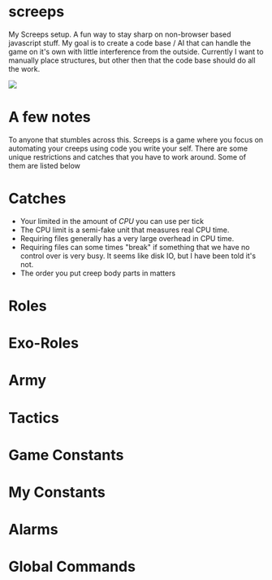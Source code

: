 # screeps
My Screeps setup. A fun way to stay sharp on non-browser based javascript stuff. My goal is to create a code base / AI that can handle the game on it's own with little interference from the outside. Currently I want to manually place structures, but other then that the code base should do all the work.


<a href="https://codeclimate.com/github/coteyr/screeps"><img src="https://codeclimate.com/github/coteyr/screeps/badges/gpa.svg" /></a>

# A few notes
To anyone that stumbles across this. Screeps is a game where you focus on automating your creeps using code you write your self. There are some unique restrictions and catches that you have to work around. Some of them are listed below

# Catches

  - Your limited in the amount of *CPU* you can use per tick
  - The CPU limit is a semi-fake unit that measures real CPU time.
  - Requiring files generally has a very large overhead in CPU time.
  - Requiring files can some times "break" if something that we have no control over is very busy. It seems like disk IO, but I have been told it's not.
  - The order you put creep body parts in matters

# Roles

# Exo-Roles

# Army

# Tactics

# Game Constants

# My Constants

# Alarms

# Global Commands
